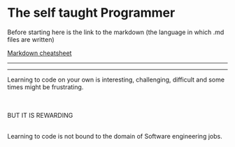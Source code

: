 # The self taught Programmer

Before starting here is the link to the markdown (the language in which .md files are written)<br/>

[Markdown cheatsheet](./markdown_cheatsheet/README.md "markdown cheatsheet")

---
---

Learning to code on your own is interesting, challenging, difficult and some times might be frustrating.

<br/><br/>
BUT IT IS REWARDING 
<br/><br/>

Learning to code is not bound to the domain of Software engineering jobs.
